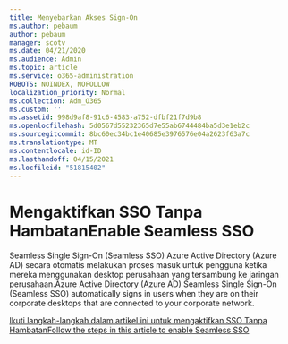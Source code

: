 ```yaml
---
title: Menyebarkan Akses Sign-On
ms.author: pebaum
author: pebaum
manager: scotv
ms.date: 04/21/2020
ms.audience: Admin
ms.topic: article
ms.service: o365-administration
ROBOTS: NOINDEX, NOFOLLOW
localization_priority: Normal
ms.collection: Adm_O365
ms.custom: ''
ms.assetid: 998d9af8-91c6-4583-a752-dfbf21f7d9b8
ms.openlocfilehash: 5d0567d55232365d7e55ab6744484ba5d3e1eb2c
ms.sourcegitcommit: 8bc60ec34bc1e40685e3976576e04a2623f63a7c
ms.translationtype: MT
ms.contentlocale: id-ID
ms.lasthandoff: 04/15/2021
ms.locfileid: "51815402"
---
```

# <a name="enable-seamless-sso"></a><span data-ttu-id="2d751-102">Mengaktifkan SSO Tanpa Hambatan</span><span class="sxs-lookup"><span data-stu-id="2d751-102">Enable Seamless SSO</span></span>

<span data-ttu-id="2d751-103">Seamless Single Sign-On (Seamless SSO) Azure Active Directory (Azure AD) secara otomatis melakukan proses masuk untuk pengguna ketika mereka menggunakan desktop perusahaan yang tersambung ke jaringan perusahaan.</span><span class="sxs-lookup"><span data-stu-id="2d751-103">Azure Active Directory (Azure AD) Seamless Single Sign-On (Seamless SSO) automatically signs in users when they are on their corporate desktops that are connected to your corporate network.</span></span>
  
[<span data-ttu-id="2d751-104">Ikuti langkah-langkah dalam artikel ini untuk mengaktifkan SSO Tanpa Hambatan</span><span class="sxs-lookup"><span data-stu-id="2d751-104">Follow the steps in this article to enable Seamless SSO</span></span>](https://docs.microsoft.com/azure/active-directory/connect/active-directory-aadconnect-sso-quick-start)
  


